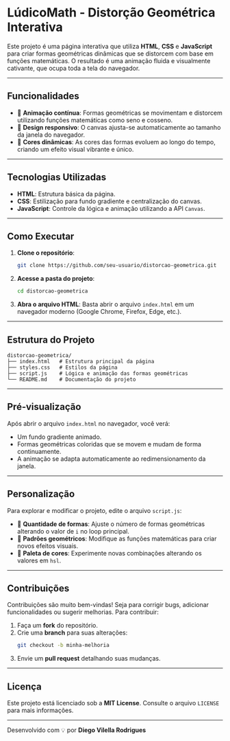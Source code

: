 
# **LúdicoMath - Distorção Geométrica Interativa**

Este projeto é uma página interativa que utiliza **HTML**, **CSS** e **JavaScript** para criar formas geométricas dinâmicas que se distorcem com base em funções matemáticas. O resultado é uma animação fluida e visualmente cativante, que ocupa toda a tela do navegador.

---

## **Funcionalidades**

- 🎨 **Animação contínua**: Formas geométricas se movimentam e distorcem utilizando funções matemáticas como seno e cosseno.
- 📱 **Design responsivo**: O canvas ajusta-se automaticamente ao tamanho da janela do navegador.
- 🌈 **Cores dinâmicas**: As cores das formas evoluem ao longo do tempo, criando um efeito visual vibrante e único.

---

## **Tecnologias Utilizadas**

- **HTML**: Estrutura básica da página.
- **CSS**: Estilização para fundo gradiente e centralização do canvas.
- **JavaScript**: Controle da lógica e animação utilizando a API `Canvas`.

---

## **Como Executar**

1. **Clone o repositório**:
   ```bash
   git clone https://github.com/seu-usuario/distorcao-geometrica.git
   ```

2. **Acesse a pasta do projeto**:
   ```bash
   cd distorcao-geometrica
   ```

3. **Abra o arquivo HTML**: 
   Basta abrir o arquivo `index.html` em um navegador moderno (Google Chrome, Firefox, Edge, etc.).

---

## **Estrutura do Projeto**

```
distorcao-geometrica/
├── index.html   # Estrutura principal da página
├── styles.css   # Estilos da página
├── script.js    # Lógica e animação das formas geométricas
└── README.md    # Documentação do projeto
```

---

## **Pré-visualização**

Após abrir o arquivo `index.html` no navegador, você verá:

- Um fundo gradiente animado.
- Formas geométricas coloridas que se movem e mudam de forma continuamente.
- A animação se adapta automaticamente ao redimensionamento da janela.

---

## **Personalização**

Para explorar e modificar o projeto, edite o arquivo `script.js`:

- 🔢 **Quantidade de formas**: Ajuste o número de formas geométricas alterando o valor de `i` no loop principal.
- 📐 **Padrões geométricos**: Modifique as funções matemáticas para criar novos efeitos visuais.
- 🎨 **Paleta de cores**: Experimente novas combinações alterando os valores em `hsl`.

---

## **Contribuições**

Contribuições são muito bem-vindas! Seja para corrigir bugs, adicionar funcionalidades ou sugerir melhorias. Para contribuir:

1. Faça um **fork** do repositório.  
2. Crie uma **branch** para suas alterações:  
   ```bash
   git checkout -b minha-melhoria
   ```
3. Envie um **pull request** detalhando suas mudanças.

---

## **Licença**

Este projeto está licenciado sob a **MIT License**. Consulte o arquivo `LICENSE` para mais informações.

---

Desenvolvido com 💡 por **Diego Vilella Rodrigues**
